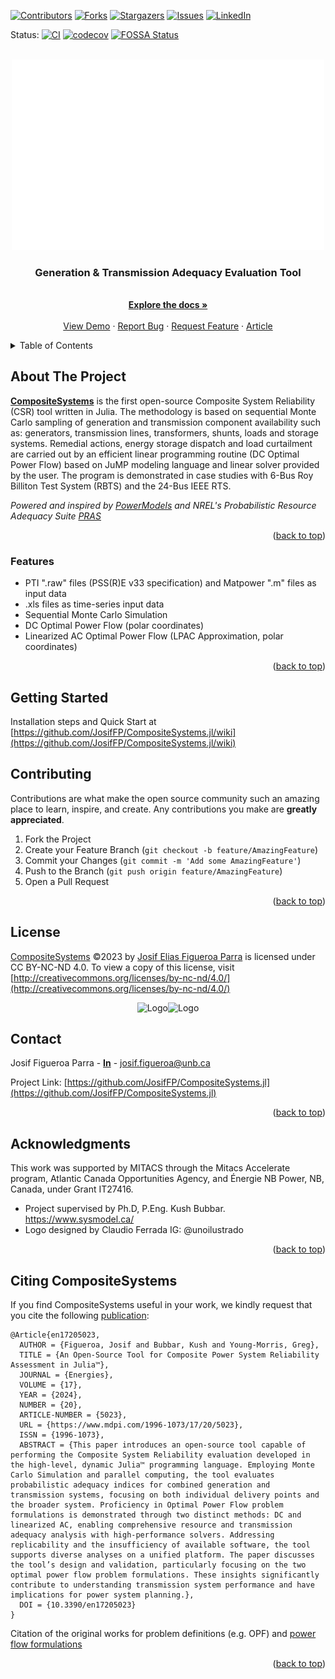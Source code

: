 <!--  -->
<a name="readme-top"></a>
<!---->

[![Contributors][contributors-shield]][contributors-url]
[![Forks][forks-shield]][forks-url]
[![Stargazers][stars-shield]][stars-url]
[![Issues][issues-shield]][issues-url]
[![LinkedIn][linkedin-shield]][linkedin-url]

Status:
[![CI](https://github.com/JosifFP/CompositeSystems.jl/workflows/CI/badge.svg)](https://github.com/JosifFP/CompositeSystems.jl/actions?query=workflow%3ACI)
[![codecov](https://codecov.io/gh/JosifFP/CompositeSystems.jl/graph/badge.svg?token=KRVQ19YRIO)](https://codecov.io/gh/JosifFP/CompositeSystems.jl)
[![FOSSA Status](https://app.fossa.com/api/projects/git%2Bgithub.com%2FJosifFP%2FCompositeSystems.jl.svg?type=shield&issueType=license)](https://app.fossa.com/projects/git%2Bgithub.com%2FJosifFP%2FCompositeSystems.jl?ref=badge_shield&issueType=license)
</p>

<!-- PROJECT LOGO -->

<br />
<div align="center">
  <a href="https://github.com/JosifFP/CompositeSystems.jl">
    <img src="docs/images/logo_white.svg" alt="Logo" width="500">
  </a>

<h3 align="center">Generation & Transmission Adequacy Evaluation Tool</h3>

<p align="center">
    <!-- project_description -->
    <br />
    <a href="https://github.com/JosifFP/CompositeSystems.jl"><strong>Explore the docs »</strong></a>
    <br />
    <br />
    <a href="https://github.com/JosifFP/CompositeSystems.jl">View Demo</a>
    ·
    <a href="https://github.com/JosifFP/CompositeSystems.jl/issues">Report Bug</a>
    ·
    <a href="https://github.com/JosifFP/CompositeSystems.jl/issues">Request Feature</a>
    ·
    <a href="https://www.mdpi.com/1996-1073/17/20/5023">Article</a>
  </p>
</div>

<!-- TABLE OF CONTENTS -->

<details>
  <summary>Table of Contents</summary>
  <ol>
    <li>
      <a href="#about-the-project">About The Project</a>
      <ul>
        <li><a href="#built-with">Features</a></li>
      </ul>
    </li>
    <li>
      <a href="#getting-started">Getting Started</a>
    </li>
    <li><a href="#usage">Usage</a></li>
    <li><a href="#contributing">Contributing</a></li>
    <li><a href="#license">License</a></li>
    <li><a href="#contact">Contact</a></li>
    <li><a href="#acknowledgments">Acknowledgments</a></li>
    <li><a href="#citing">Citing CompositeSystems</a></li>
  </ol>
</details>

<!-- ABOUT THE PROJECT -->

## About The Project

<!-- [![Product Name Screen Shot][product-screenshot]](https://github.com/JosifFP/CompositeSystems.jl) -->

**[CompositeSystems](https://github.com/JosifFP/CompositeSystems.jl)** is the first open-source Composite System Reliability (CSR) tool written in Julia.
The methodology is based on sequential Monte Carlo sampling of generation and transmission component availability such as: generators, transmission lines,
transformers, shunts, loads and storage systems. Remedial actions, energy storage dispatch and load curtailment are carried out by an efficient linear
programming routine (DC Optimal Power Flow) based on JuMP modeling language and linear solver provided by the user. The program is demonstrated in case
studies with 6-Bus Roy Billiton Test System (RBTS) and the 24-Bus IEEE RTS.

*Powered and inspired by [PowerModels](https://github.com/lanl-ansi/PowerModels.jl) and *NREL's* Probabilistic Resource Adequacy Suite [PRAS](https://github.com/NREL/PRAS)*

<p align="right">(<a href="#readme-top">back to top</a>)</p>

### Features

* PTI ".raw" files (PSS(R)E v33 specification) and Matpower ".m" files as input data
* .xls files as time-series input data
* Sequential Monte Carlo Simulation
* DC Optimal Power Flow (polar coordinates)
* Linearized AC Optimal Power Flow (LPAC Approximation, polar coordinates)

<p align="right">(<a href="#readme-top">back to top</a>)</p>

<!-- GETTING STARTED -->

## Getting Started

Installation steps and Quick Start at [https://github.com/JosifFP/CompositeSystems.jl/wiki](https://github.com/JosifFP/CompositeSystems.jl/wiki)

<!-- USAGE EXAMPLES -->

<!-- ## Usage

Soon -->

<!-- CONTRIBUTING -->

## Contributing

Contributions are what make the open source community such an amazing place to learn, inspire, and create. Any contributions you make are **greatly appreciated**.

1. Fork the Project
2. Create your Feature Branch (`git checkout -b feature/AmazingFeature`)
3. Commit your Changes (`git commit -m 'Add some AmazingFeature'`)
4. Push to the Branch (`git push origin feature/AmazingFeature`)
5. Open a Pull Request

<p align="right">(<a href="#readme-top">back to top</a>)</p>

<!-- LICENSE -->

## License

[CompositeSystems](https://github.com/JosifFP/CompositeSystems.jl) ©2023 by [Josif Elias Figueroa Parra](https://www.linkedin.com/in/josif-figueroa-parra) is licensed under CC BY-NC-ND 4.0. To view a copy of this license, visit [http://creativecommons.org/licenses/by-nc-nd/4.0/](http://creativecommons.org/licenses/by-nc-nd/4.0/)

<div align="center">
<img src="https://upload.wikimedia.org/wikipedia/commons/5/53/Cc-white.svg" alt="Logo" width="30"><img src="https://upload.wikimedia.org/wikipedia/en/1/11/Cc-by_new_white.svg" alt="Logo" width="30"></a>
</div>

<!-- CONTACT -->

## Contact

Josif Figueroa Parra - [**In**](https://www.linkedin.com/in/josif-figueroa-parra/) - josif.figueroa@unb.ca

Project Link: [https://github.com/JosifFP/CompositeSystems.jl](https://github.com/JosifFP/CompositeSystems.jl)

<p align="right">(<a href="#readme-top">back to top</a>)</p>

<!-- ACKNOWLEDGMENTS -->

## Acknowledgments

This work was supported by MITACS through the Mitacs Accelerate program, Atlantic Canada Opportunities Agency, and Énergie NB Power, NB, Canada, under Grant IT27416.
* Project supervised by Ph.D, P.Eng. Kush Bubbar. https://www.sysmodel.ca/
* Logo designed by Claudio Ferrada IG: @unoilustrado

<p align="right">(<a href="#readme-top">back to top</a>)</p>

<!--Citing CompositeSystems -->

## Citing CompositeSystems

If you find CompositeSystems useful in your work, we kindly request that you cite the following [publication](https://www.mdpi.com/1996-1073/17/20/5023):
```
@Article{en17205023,
  AUTHOR = {Figueroa, Josif and Bubbar, Kush and Young-Morris, Greg},
  TITLE = {An Open-Source Tool for Composite Power System Reliability Assessment in Julia™},
  JOURNAL = {Energies},
  VOLUME = {17},
  YEAR = {2024},
  NUMBER = {20},
  ARTICLE-NUMBER = {5023},
  URL = {https://www.mdpi.com/1996-1073/17/20/5023},
  ISSN = {1996-1073},
  ABSTRACT = {This paper introduces an open-source tool capable of performing the Composite System Reliability evaluation developed in the high-level, dynamic Julia™ programming language. Employing Monte Carlo Simulation and parallel computing, the tool evaluates probabilistic adequacy indices for combined generation and transmission systems, focusing on both individual delivery points and the broader system. Proficiency in Optimal Power Flow problem formulations is demonstrated through two distinct methods: DC and linearized AC, enabling comprehensive resource and transmission adequacy analysis with high-performance solvers. Addressing replicability and the insufficiency of available software, the tool supports diverse analyses on a unified platform. The paper discusses the tool’s design and validation, particularly focusing on the two optimal power flow problem formulations. These insights significantly contribute to understanding transmission system performance and have implications for power system planning.},
  DOI = {10.3390/en17205023}
}
```
Citation of the original works for problem definitions (e.g. OPF) and [power flow formulations](https://lanl-ansi.github.io/PowerModels.jl/stable/formulation-details/)

<p align="right">(<a href="#readme-top">back to top</a>)</p>

<!-- MARKDOWN LINKS & IMAGES -->

<!-- https://www.markdownguide.org/basic-syntax/#reference-style-links -->

[contributors-shield]: https://img.shields.io/github/contributors/JosifFP/CompositeSystems.jl.svg?style=for-the-badge
[contributors-url]: https://github.com/JosifFP/CompositeSystems.jl/graphs/contributors
[forks-shield]: https://img.shields.io/github/forks/JosifFP/CompositeSystems.jl.svg?style=for-the-badge
[forks-url]: https://github.com/JosifFP/CompositeSystems.jl/network/members
[stars-shield]: https://img.shields.io/github/stars/JosifFP/CompositeSystems.jl.svg?style=for-the-badge
[stars-url]: https://github.com/JosifFP/CompositeSystems.jl/stargazers
[issues-shield]: https://img.shields.io/github/issues/JosifFP/CompositeSystems.jl.svg?style=for-the-badge
[issues-url]: https://github.com/JosifFP/CompositeSystems.jl/issues
[license-shield]: https://img.shields.io/github/license/JosifFP/CompositeSystems.jl.svg?style=for-the-badge
[license-url]: https://github.com/JosifFP/CompositeSystems.jl/blob/master/LICENSE.md
[linkedin-shield]: https://img.shields.io/badge/-LinkedIn-black.svg?style=for-the-badge&logo=linkedin&colorB=555
[linkedin-url]: https://www.linkedin.com/in/josif-figueroa-parra/
[product-screenshot]: docs/images/logo_white.png
[Next.js]: https://img.shields.io/badge/next.js-000000?style=for-the-badge&logo=nextdotjs&logoColor=white
[Next-url]: https://nextjs.org/
[React.js]: https://img.shields.io/badge/React-20232A?style=for-the-badge&logo=react&logoColor=61DAFB
[React-url]: https://reactjs.org/
[Vue.js]: https://img.shields.io/badge/Vue.js-35495E?style=for-the-badge&logo=vuedotjs&logoColor=4FC08D
[Vue-url]: https://vuejs.org/
[Angular.io]: https://img.shields.io/badge/Angular-DD0031?style=for-the-badge&logo=angular&logoColor=white
[Angular-url]: https://angular.io/
[Svelte.dev]: https://img.shields.io/badge/Svelte-4A4A55?style=for-the-badge&logo=svelte&logoColor=FF3E00
[Svelte-url]: https://svelte.dev/
[Laravel.com]: https://img.shields.io/badge/Laravel-FF2D20?style=for-the-badge&logo=laravel&logoColor=white
[Laravel-url]: https://laravel.com
[Bootstrap.com]: https://img.shields.io/badge/Bootstrap-563D7C?style=for-the-badge&logo=bootstrap&logoColor=white
[Bootstrap-url]: https://getbootstrap.com
[JQuery.com]: https://img.shields.io/badge/jQuery-0769AD?style=for-the-badge&logo=jquery&logoColor=white
[JQuery-url]: https://jquery.com
